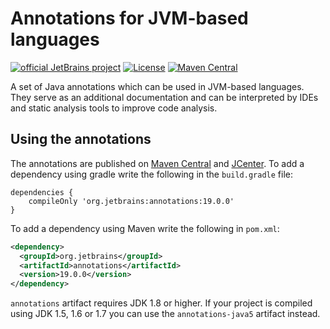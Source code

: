 # Annotations for JVM-based languages 
[![official JetBrains project](https://jb.gg/badges/official.svg)](https://confluence.jetbrains.com/display/ALL/JetBrains+on+GitHub) [![License](https://img.shields.io/badge/License-Apache%202.0-blue.svg)](https://opensource.org/licenses/Apache-2.0) [![Maven Central](https://maven-badges.herokuapp.com/maven-central/org.jetbrains/annotations/badge.svg)](https://maven-badges.herokuapp.com/maven-central/org.jetbrains/annotations)

A set of Java annotations which can be used in JVM-based languages. They serve as an additional documentation and can be 
interpreted by IDEs and static analysis tools to improve code analysis.

## Using the annotations
The annotations are published on [Maven Central](https://repo1.maven.org/maven2/org/jetbrains/annotations/) and [JCenter](https://jcenter.bintray.com/org/jetbrains/annotations/). To add a dependency
using gradle write the following in the `build.gradle` file:
```
dependencies {
    compileOnly 'org.jetbrains:annotations:19.0.0'
}

```
To add a dependency using Maven write the following in `pom.xml`:
```xml
<dependency>
  <groupId>org.jetbrains</groupId>
  <artifactId>annotations</artifactId>
  <version>19.0.0</version>
</dependency>
```

`annotations` artifact requires JDK 1.8 or higher. If your project is compiled using JDK 1.5, 1.6 or 1.7 you can use 
the `annotations-java5` artifact instead.


    

